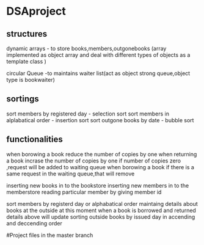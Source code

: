 # DSAproject

structures
------------------------------------

dynamic arrays - to store books,members,outgonebooks (array implemented as object array and deal with different types of objects as a template class )

circular Queue -to maintains waiter list(act as object strong queue,object type is bookwaiter)

sortings
------------------------------------
 
 sort members by registered day          - selection sort
 sort members in alplabatical order      - insertion sort
 sort outgone books by date              - bubble sort

 functionalities
 -----------------------------------

 when borowing a book reduce the number of copies by one
 when returning a book incrase the number of copies by one
 if number of copies zero ,request will be added to waiting queue
 when borowing a book if there is a same request in the waiting queue,that will remove


 inserting new books in to the bookstore
 inserting new members in to the memberstore
 reading particular member by giving member id

 sort members by registerd day or alphabatical order
 maintaing details about books at the outside at this moment
 when a book is borrowed and returned details above will update
 sorting outside books by issued day in accending and deccending order

#Project files in the master branch
